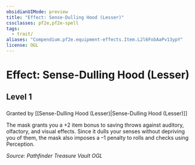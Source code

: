 ```yaml
---
obsidianUIMode: preview
title: "Effect: Sense-Dulling Hood (Lesser)"
cssclasses: pf2e,pf2e-spell
tags:
  - trait/
aliases: "Compendium.pf2e.equipment-effects.Item.L2l6FobAaPv13ypY"
license: OGL
---
```

# Effect: Sense-Dulling Hood (Lesser)
## Level 1
### 






Granted by [[Sense-Dulling Hood (Lesser)|Sense-Dulling Hood (Lesser)]]

The mask grants you a +2 item bonus to saving throws against auditory, olfactory, and visual effects. Since it dulls your senses without depriving you of them, the mask also imposes a –1 penalty to rolls and checks using Perception.

*Source: Pathfinder Treasure Vault*
*OGL*